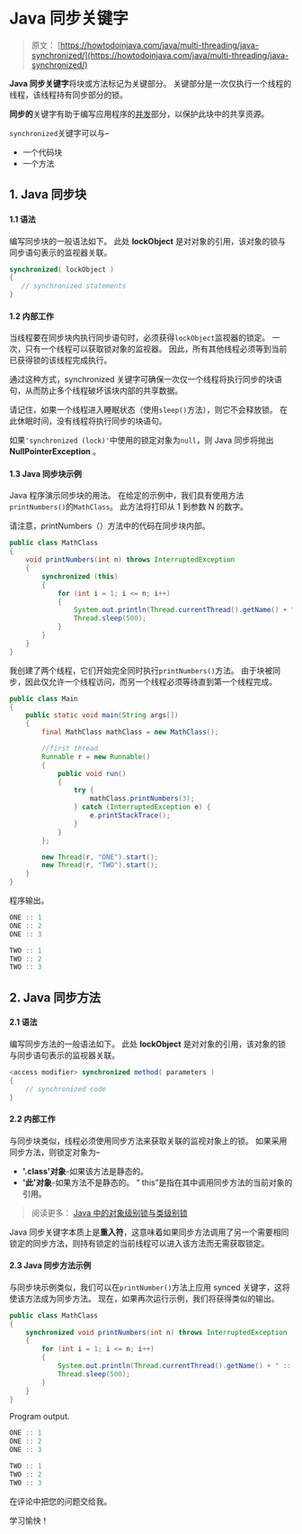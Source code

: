 # Java 同步关键字

> 原文： [https://howtodoinjava.com/java/multi-threading/java-synchronized/](https://howtodoinjava.com/java/multi-threading/java-synchronized/)

**Java 同步关键字**将块或方法标记为关键部分。 关键部分是一次仅执行一个线程的线程，该线程持有同步部分的锁。

**同步的**关键字有助于编写应用程序的[并发](https://howtodoinjava.com/java-concurrency-tutorial/)部分，以保护此块中的共享资源。

`synchronized`关键字可以与–

*   一个代码块
*   一个方法

## 1\. Java 同步块

#### 1.1 语法

编写同步块的一般语法如下。 此处 **lockObject** 是对对象的引用，该对象的锁与同步语句表示的监视器关联。

```java
synchronized( lockObject ) 
{
   // synchronized statements
}

```

#### 1.2 内部工作

当线程要在同步块内执行同步语句时，必须获得`lockObject`监视器的锁定。 一次，只有一个线程可以获取锁对象的监视器。 因此，所有其他线程必须等到当前已获得锁的该线程完成执行。

通过这种方式，synchronized 关键字可确保一次仅一个线程将执行同步的块语句，从而防止多个线程破坏该块内部的共享数据。

请记住，如果一个线程进入睡眠状态（使用`sleep()`方法），则它不会释放锁。 在此休眠时间，没有线程将执行同步的块语句。

如果`'synchronized (lock)'`中使用的锁定对象为`null`，则 Java 同步将抛出 **NullPointerException** 。

#### 1.3 Java 同步块示例

Java 程序演示同步块的用法。 在给定的示例中，我们具有使用方法`printNumbers()`的`MathClass`。 此方法将打印从 1 到参数 N 的数字。

请注意，printNumbers（）方法中的代码在同步块内部。

```java
public class MathClass 
{
    void printNumbers(int n) throws InterruptedException 
    {
        synchronized (this) 
        {
            for (int i = 1; i <= n; i++) 
            {
                System.out.println(Thread.currentThread().getName() + " :: "+  i);
                Thread.sleep(500);
            }
        }
    }
}

```

我创建了两个线程，它们开始完全同时执行`printNumbers()`方法。 由于块被同步，因此仅允许一个线程访问，而另一个线程必须等待直到第一个线程完成。

```java
public class Main 
{
    public static void main(String args[]) 
    {
        final MathClass mathClass = new MathClass();

        //first thread
        Runnable r = new Runnable() 
        {
            public void run() 
            {
                try {
                    mathClass.printNumbers(3);
                } catch (InterruptedException e) {
                    e.printStackTrace();
                }
            }
        };

        new Thread(r, "ONE").start();
        new Thread(r, "TWO").start();
    }
}

```

程序输出。

```java
ONE :: 1
ONE :: 2
ONE :: 3

TWO :: 1
TWO :: 2
TWO :: 3

```

## 2\. Java 同步方法

#### 2.1 语法

编写同步方法的一般语法如下。 此处 **lockObject** 是对对象的引用，该对象的锁与同步语句表示的监视器关联。

```java
<access modifier> synchronized method( parameters ) 
{
    // synchronized code
}

```

#### 2.2 内部工作

与同步块类似，线程必须使用同步方法来获取关联的监视对象上的锁。 如果采用同步方法，则锁定对象为–

*   **'.class'对象**-如果该方法是静态的。
*   **'此'对象**-如果方法不是静态的。 “ this”是指在其中调用同步方法的当前对象的引用。

> 阅读更多： [Java 中的对象级别锁与类级别锁](https://howtodoinjava.com/java/multi-threading/object-vs-class-level-locking/)

Java 同步关键字本质上是**重入符**，这意味着如果同步方法调用了另一个需要相同锁定的同步方法，则持有锁定的当前线程可以进入该方法而无需获取锁定。

#### 2.3 Java 同步方法示例

与同步块示例类似，我们可以在`printNumber()`方法上应用 synced 关键字，这将使该方法成为同步方法。 现在，如果再次运行示例，我们将获得类似的输出。

```java
public class MathClass 
{
    synchronized void printNumbers(int n) throws InterruptedException 
    {
        for (int i = 1; i <= n; i++) 
        {
            System.out.println(Thread.currentThread().getName() + " :: "+  i);
            Thread.sleep(500);
        }
    }
}

```

Program output.

```java
ONE :: 1
ONE :: 2
ONE :: 3

TWO :: 1
TWO :: 2
TWO :: 3

```

在评论中把您的问题交给我。

学习愉快！